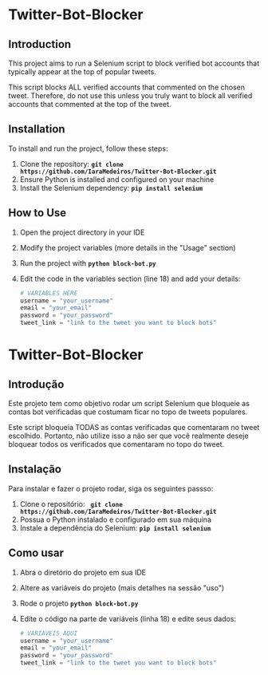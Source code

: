 
   # Twitter-Bot-Blocker
## **Introduction**
This project aims to run a Selenium script to block verified bot accounts that typically appear at the top of popular tweets.

This script blocks ALL verified accounts that commented on the chosen tweet. Therefore, do not use this unless you truly want to block all verified accounts that commented at the top of the tweet.

## **Installation**

To install and run the project, follow these steps:

1. Clone the repository: **`git clone https://github.com/IaraMedeiros/Twitter-Bot-Blocker.git`**
2. Ensure Python is installed and configured on your machine
3. Install the Selenium dependency: **`pip install selenium`**

## **How to Use**
1. Open the project directory in your IDE
2. Modify the project variables (more details in the "Usage" section)
3. Run the project with **`python block-bot.py`**
4. Edit the code in the variables section (line 18) and add your details:

   ```python
   # VARIABLES HERE
   username = "your_username"
   email = "your_email"
   password = "your_password"
   tweet_link = "link to the tweet you want to block bots"

# Twitter-Bot-Blocker
## **Introdução**
Este projeto tem como objetivo rodar um script Selenium que bloqueie as contas bot verificadas que costumam ficar no topo de tweets populares.

Este script bloqueia TODAS as contas verificadas que comentaram no tweet escolhido. Portanto, não utilize isso a não ser que você realmente deseje bloquear todos os verificados que comentaram no topo do tweet.

## **Instalação**

Para instalar e fazer o projeto rodar, siga os seguintes passso:

1. Clone o repositório: **` git clone https://github.com/IaraMedeiros/Twitter-Bot-Blocker.git`**
2. Possua o Python instalado e configurado em sua máquina
3. Instale a dependência do Selenium: **`pip install selenium`**

## **Como usar**
1. Abra o diretório do projeto em sua IDE
2. Altere as variáveis do projeto (mais detalhes na sessão "uso")
3. Rode o projeto **`python block-bot.py`**
4. Edite o código na parte de variáveis (linha 18) e edite seus dados:

   ```python
   # VARIAVEIS AQUI
   username = "your_username"
   email = "your_email"
   password = "your_password"
   tweet_link = "link to the tweet you want to block bots"


